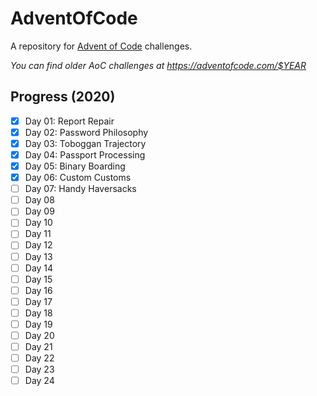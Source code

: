 # AdventOfCode
A repository for [Advent of Code][1] challenges.

*You can find older AoC challenges at https://adventofcode.com/$YEAR*

## Progress (2020)
- [x] Day 01: Report Repair
- [x] Day 02: Password Philosophy
- [x] Day 03: Toboggan Trajectory
- [x] Day 04: Passport Processing
- [x] Day 05: Binary Boarding
- [x] Day 06: Custom Customs
- [ ] Day 07: Handy Haversacks
- [ ] Day 08
- [ ] Day 09 
- [ ] Day 10
- [ ] Day 11
- [ ] Day 12
- [ ] Day 13
- [ ] Day 14
- [ ] Day 15
- [ ] Day 16
- [ ] Day 17
- [ ] Day 18
- [ ] Day 19
- [ ] Day 20
- [ ] Day 21
- [ ] Day 22
- [ ] Day 23
- [ ] Day 24

[1]: https://adventofcode.com
